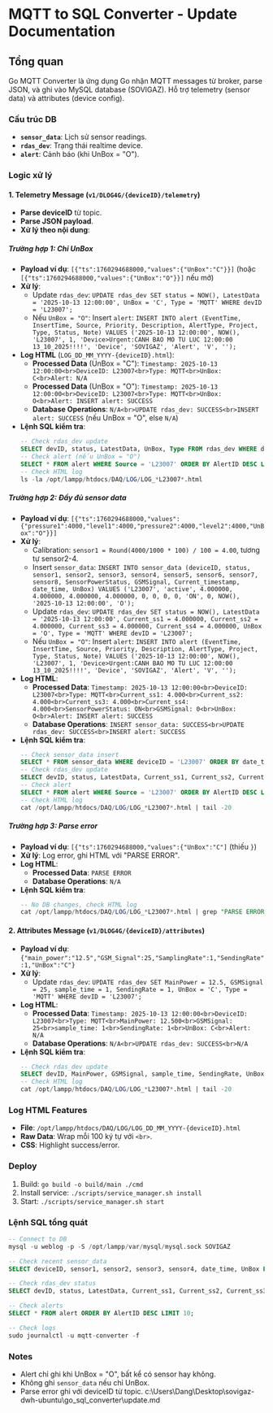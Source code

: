 # MQTT to SQL Converter - Update Documentation

## Tổng quan

Go MQTT Converter là ứng dụng Go nhận MQTT messages từ broker, parse JSON, và ghi vào MySQL database (SOVIGAZ). Hỗ trợ telemetry (sensor data) và attributes (device config).

### Cấu trúc DB
- **`sensor_data`**: Lịch sử sensor readings.
- **`rdas_dev`**: Trạng thái realtime device.
- **`alert`**: Cảnh báo (khi UnBox = "O").

### Logic xử lý

#### 1. Telemetry Message (`v1/DLOG4G/{deviceID}/telemetry`)
- **Parse deviceID** từ topic.
- **Parse JSON payload**.
- **Xử lý theo nội dung**:

##### Trường hợp 1: Chỉ UnBox
- **Payload ví dụ**: `[{"ts":1760294688000,"values":{"UnBox":"C"}}]` (hoặc `[{"ts":1760294688000,"values":{"UnBox":"O"}}]` nếu mở)
- **Xử lý**:
  - Update `rdas_dev`: `UPDATE rdas_dev SET status = NOW(), LatestData = '2025-10-13 12:00:00', UnBox = 'C', Type = 'MQTT' WHERE devID = 'L23007';`
  - Nếu `UnBox = "O"`: Insert `alert`: `INSERT INTO alert (EventTime, InsertTime, Source, Priority, Description, AlertType, Project, Type, Status, Note) VALUES ('2025-10-13 12:00:00', NOW(), 'L23007', 1, 'Device>Urgent:CANH BAO MO TU LUC 12:00:00 13_10_2025!!!!', 'Device', 'SOVIGAZ', 'Alert', 'V', '');`
- **Log HTML** (`LOG_DD_MM_YYYY-{deviceID}.html`):
  - **Processed Data** (UnBox = "C"): `Timestamp: 2025-10-13 12:00:00<br>DeviceID: L23007<br>Type: MQTT<br>UnBox: C<br>Alert: N/A`
  - **Processed Data** (UnBox = "O"): `Timestamp: 2025-10-13 12:00:00<br>DeviceID: L23007<br>Type: MQTT<br>UnBox: O<br>Alert: INSERT alert: SUCCESS`
  - **Database Operations**: `N/A<br>UPDATE rdas_dev: SUCCESS<br>INSERT alert: SUCCESS` (nếu UnBox = "O", else `N/A`)
- **Lệnh SQL kiểm tra**:
  ```sql
  -- Check rdas_dev update
  SELECT devID, status, LatestData, UnBox, Type FROM rdas_dev WHERE devID = 'L23007';
  -- Check alert (nếu UnBox = "O")
  SELECT * FROM alert WHERE Source = 'L23007' ORDER BY AlertID DESC LIMIT 1;
  -- Check HTML log
  ls -la /opt/lampp/htdocs/DAQ/LOG/LOG_*L23007*.html
  ```

##### Trường hợp 2: Đầy đủ sensor data
- **Payload ví dụ**: `[{"ts":1760294688000,"values":{"pressure1":4000,"level1":4000,"pressure2":4000,"level2":4000,"UnBox":"O"}}]`
- **Xử lý**:
  - Calibration: `sensor1 = Round(4000/1000 * 100) / 100 = 4.00`, tương tự sensor2-4.
  - Insert `sensor_data`: `INSERT INTO sensor_data (deviceID, status, sensor1, sensor2, sensor3, sensor4, sensor5, sensor6, sensor7, sensor8, SensorPowerStatus, GSMSignal, Current_timestamp, date_time, UnBox) VALUES ('L23007', 'active', 4.000000, 4.000000, 4.000000, 4.000000, 0, 0, 0, 0, 'ON', 0, NOW(), '2025-10-13 12:00:00', 'O');`
  - Update `rdas_dev`: `UPDATE rdas_dev SET status = NOW(), LatestData = '2025-10-13 12:00:00', Current_ss1 = 4.000000, Current_ss2 = 4.000000, Current_ss3 = 4.000000, Current_ss4 = 4.000000, UnBox = 'O', Type = 'MQTT' WHERE devID = 'L23007';`
  - Nếu `UnBox = "O"`: Insert `alert`: `INSERT INTO alert (EventTime, InsertTime, Source, Priority, Description, AlertType, Project, Type, Status, Note) VALUES ('2025-10-13 12:00:00', NOW(), 'L23007', 1, 'Device>Urgent:CANH BAO MO TU LUC 12:00:00 13_10_2025!!!!', 'Device', 'SOVIGAZ', 'Alert', 'V', '');`
- **Log HTML**:
  - **Processed Data**: `Timestamp: 2025-10-13 12:00:00<br>DeviceID: L23007<br>Type: MQTT<br>Current_ss1: 4.000<br>Current_ss2: 4.000<br>Current_ss3: 4.000<br>Current_ss4: 4.000<br>SensorPowerStatus: ON<br>GSMSignal: 0<br>UnBox: O<br>Alert: INSERT alert: SUCCESS`
  - **Database Operations**: `INSERT sensor_data: SUCCESS<br>UPDATE rdas_dev: SUCCESS<br>INSERT alert: SUCCESS`
- **Lệnh SQL kiểm tra**:
  ```sql
  -- Check sensor_data insert
  SELECT * FROM sensor_data WHERE deviceID = 'L23007' ORDER BY date_time DESC LIMIT 1;
  -- Check rdas_dev update
  SELECT devID, status, LatestData, Current_ss1, Current_ss2, Current_ss3, Current_ss4, UnBox, Type FROM rdas_dev WHERE devID = 'L23007';
  -- Check alert
  SELECT * FROM alert WHERE Source = 'L23007' ORDER BY AlertID DESC LIMIT 1;
  -- Check HTML log
  cat /opt/lampp/htdocs/DAQ/LOG/LOG_*L23007*.html | tail -20
  ```

##### Trường hợp 3: Parse error
- **Payload ví dụ**: `[{"ts":1760294688000,"values":{"UnBox":"C"]` (thiếu `}`)
- **Xử lý**: Log error, ghi HTML với "PARSE ERROR".
- **Log HTML**:
  - **Processed Data**: `PARSE ERROR`
  - **Database Operations**: `N/A`
- **Lệnh SQL kiểm tra**:
  ```sql
  -- No DB changes, check HTML log
  cat /opt/lampp/htdocs/DAQ/LOG/LOG_*L23007*.html | grep "PARSE ERROR"
  ```

#### 2. Attributes Message (`v1/DLOG4G/{deviceID}/attributes`)
- **Payload ví dụ**: `{"main_power":"12.5","GSM_Signal":25,"SamplingRate":1,"SendingRate":1,"UnBox":"C"}`
- **Xử lý**:
  - Update `rdas_dev`: `UPDATE rdas_dev SET MainPower = 12.5, GSMSignal = 25, sample_time = 1, SendingRate = 1, UnBox = 'C', Type = 'MQTT' WHERE devID = 'L23007';`
- **Log HTML**:
  - **Processed Data**: `Timestamp: 2025-10-13 12:00:00<br>DeviceID: L23007<br>Type: MQTT<br>MainPower: 12.500<br>GSMSignal: 25<br>sample_time: 1<br>SendingRate: 1<br>UnBox: C<br>Alert: N/A`
  - **Database Operations**: `N/A<br>UPDATE rdas_dev: SUCCESS<br>N/A`
- **Lệnh SQL kiểm tra**:
  ```sql
  -- Check rdas_dev update
  SELECT devID, MainPower, GSMSignal, sample_time, SendingRate, UnBox, Type FROM rdas_dev WHERE devID = 'L23007';
  -- Check HTML log
  cat /opt/lampp/htdocs/DAQ/LOG/LOG_*L23007*.html | tail -20
  ```

### Log HTML Features
- **File**: `/opt/lampp/htdocs/DAQ/LOG/LOG_DD_MM_YYYY-{deviceID}.html`
- **Raw Data**: Wrap mỗi 100 ký tự với `<br>`.
- **CSS**: Highlight success/error.

### Deploy
1. Build: `go build -o build/main ./cmd`
2. Install service: `./scripts/service_manager.sh install`
3. Start: `./scripts/service_manager.sh start`

### Lệnh SQL tổng quát
```sql
-- Connect to DB
mysql -u weblog -p -S /opt/lampp/var/mysql/mysql.sock SOVIGAZ

-- Check recent sensor_data
SELECT deviceID, sensor1, sensor2, sensor3, sensor4, date_time, UnBox FROM sensor_data ORDER BY date_time DESC LIMIT 10;

-- Check rdas_dev status
SELECT devID, status, LatestData, Current_ss1, Current_ss2, Current_ss3, Current_ss4, UnBox FROM rdas_dev WHERE devID LIKE 'L%';

-- Check alerts
SELECT * FROM alert ORDER BY AlertID DESC LIMIT 10;

-- Check logs
sudo journalctl -u mqtt-converter -f
```

### Notes
- Alert chỉ ghi khi UnBox = "O", bất kể có sensor hay không.
- Không ghi `sensor_data` nếu chỉ UnBox.
- Parse error ghi với deviceID từ topic.</content>
<parameter name="filePath">c:\Users\Dang\Desktop\sovigaz-dwh-ubuntu\go_sql_converter\update.md